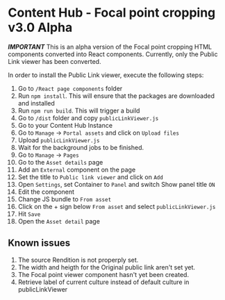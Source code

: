 # Content Hub - Focal point cropping v3.0 Alpha

***IMPORTANT***
This is an alpha version of the Focal point cropping HTML components converted into React components. Currently, only the Public Link viewer has been converted.

In order to install the Public Link viewer, execute the following steps:

 1. Go to `/React page components` folder
 2. Run `npm install`. This will ensure that the packages are downloaded and installed
 3. Run `npm run build`. This will trigger a build
 4. Go to `/dist` folder and copy `publicLinkViewer.js`
 5. Go to your Content Hub Instance
 6. Go to `Manage` -> `Portal assets` and click on `Upload files`
 7. Upload `publicLinkViewer.js`
 8. Wait for the background jobs to be finished.
 6. Go to `Manage` -> `Pages`
 9. Go to the `Asset details` page
 10. Add an `External` component on the page
 11. Set the title to `Public link viewer` and click on `Add`
 12. Open `Settings`, set Container to `Panel` and switch Show panel title `ON` 
 13. Edit the component
 15. Change JS bundle to `From asset`
 16. Click on the + sign below `From asset` and select `publicLinkViewer.js`
 17. Hit `Save`
 18. Open the `Asset detail` page

## Known issues
1. The source Rendition is not properply set.
2. The width and heigth for the Original public link aren't set yet.
3. The Focal point viewer component hasn't yet been created.
4. Retrieve label of current culture instead of default culture in publicLinkViewer